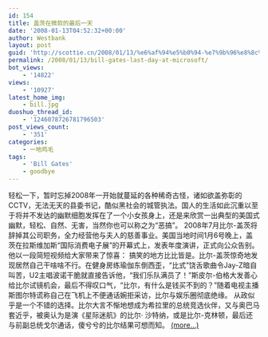 ```yaml
---
id: 154
title: 盖茨在微软的最后一天
date: '2008-01-13T04:52:32+00:00'
author: Westbank
layout: post
guid: 'http://scottie.cn/2008/01/13/%e6%af%94%e5%b0%94-%e7%9b%96%e8%8c%a8%e5%9c%a8%e5%be%ae%e8%bd%af%e7%9a%84%e6%9c%80%e5%90%8e%e4%b8%80%e5%a4%a9/'
permalink: /2008/01/13/bill-gates-last-day-at-microsoft/
bot_views:
    - '14822'
views:
    - '10927'
latest_home_img:
    - bill.jpg
duoshuo_thread_id:
    - '1246078726781796503'
post_views_count:
    - '351'
categories:
    - 一地鸡毛
tags:
    - 'Bill Gates'
    - goodbye
---
```


轻松一下，暂时忘掉2008年一开始就蔓延的各种稀奇古怪，诸如欲盖弥彰的CCTV，无法无天的县委书记，酷似黑社会的城管执法。国人的生活如此沉重以至于将并不发达的幽默细胞发挥在了一个小女孩身上，还是来欣赏一出典型的美国式幽默，轻松、自然、无害，当然你也可以称之为“恶搞”。 2008年7月比尔-盖茨将辞掉其公司职务，全力经营他与夫人的慈善事业。美国当地时间1月6号晚上，盖茨在拉斯维加斯“国际消费电子展”的开幕式上，发表年度演讲，正式向公众告别。他以一段简短视频给大家带来了惊喜： 搞笑的地方比比皆是。比尔-盖茨惊奇地发现居然自己干啥啥不行。在健身房练瑜伽东倒西歪，“比式”饶舌歌曲令Jay-Z暗自叫苦，U2主唱波诺干脆就直接告诉他，“我们乐队满员了！”斯皮尔-伯格大发善心给比尔试镜机会，最后不得叹口气，“比尔，有什么是钱买不到的？”随着电视主播斯图尔特谎称自己在飞机上不便通话婉拒采访，比尔与娱乐圈彻底绝缘。 从政似乎是一个不错的选择。比尔大言不惭地想成为希拉里的总统竞选伙伴，又与奥巴马套近乎，被奥认为是演《星际迷航》的比尔· 沙特纳，或是比尔-克林顿，最后还与前副总统戈尔通话，傻兮兮的比尔结果可想而知。 [<span aria-label="Continue reading 盖茨在微软的最后一天">(more…)</span>](http://farbank.net/2008/01/13/bill-gates-last-day-at-microsoft/#more-154)